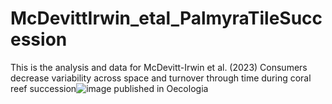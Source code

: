 # McDevittIrwin_etal_PalmyraTileSuccession

This is the analysis and data for McDevitt-Irwin et al. (2023) Consumers decrease variability across space and turnover through time during coral reef succession![image](https://github.com/JamieMcDevittIrwin/McDevittIrwin_etal_PalmyraTileSuccession/assets/7143843/f197ffe2-f3e2-4cf5-bdcf-03bf89bf6065)
 published in Oecologia
